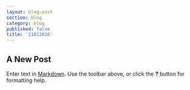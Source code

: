 ```yaml
---
layout: blog-post
section: blog
category: blog
published: false
title: '21012016'
---
```

## A New Post

Enter text in [Markdown](http://daringfireball.net/projects/markdown/). Use the toolbar above, or click the **?** button for formatting help.
